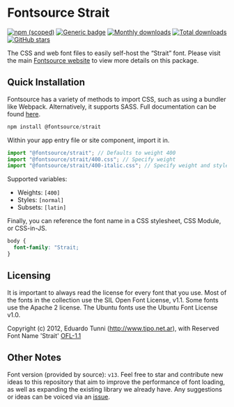 # Fontsource Strait

[![npm (scoped)](https://img.shields.io/npm/v/@fontsource/strait?color=brightgreen)](https://www.npmjs.com/package/@fontsource/strait) [![Generic badge](https://img.shields.io/badge/fontsource-passing-brightgreen)](https://github.com/fontsource/fontsource) [![Monthly downloads](https://badgen.net/npm/dm/@fontsource/strait)](https://github.com/fontsource/fontsource) [![Total downloads](https://badgen.net/npm/dt/@fontsource/strait)](https://github.com/fontsource/fontsource) [![GitHub stars](https://img.shields.io/github/stars/fontsource/fontsource.svg?style=social&label=Star)](https://github.com/fontsource/fontsource/stargazers)

The CSS and web font files to easily self-host the “Strait” font. Please visit the main [Fontsource website](https://fontsource.org/fonts/strait) to view more details on this package.

## Quick Installation

Fontsource has a variety of methods to import CSS, such as using a bundler like Webpack. Alternatively, it supports SASS. Full documentation can be found [here](https://fontsource.org/docs/introduction).

```javascript
npm install @fontsource/strait
```

Within your app entry file or site component, import it in.

```javascript
import "@fontsource/strait"; // Defaults to weight 400
import "@fontsource/strait/400.css"; // Specify weight
import "@fontsource/strait/400-italic.css"; // Specify weight and style

```

Supported variables:
- Weights: `[400]`
- Styles: `[normal]`
- Subsets: `[latin]`

Finally, you can reference the font name in a CSS stylesheet, CSS Module, or CSS-in-JS.

```css
body {
  font-family: "Strait;
}
```

## Licensing
It is important to always read the license for every font that you use.
Most of the fonts in the collection use the SIL Open Font License, v1.1. Some fonts use the Apache 2 license. The Ubuntu fonts use the Ubuntu Font License v1.0.

Copyright (c) 2012, Eduardo Tunni (http://www.tipo.net.ar), with Reserved Font Name 'Strait'
[OFL-1.1](http://scripts.sil.org/OFL)

## Other Notes
Font version (provided by source): `v13`.
Feel free to star and contribute new ideas to this repository that aim to improve the performance of font loading, as well as expanding the existing library we already have. Any suggestions or ideas can be voiced via an [issue](https://github.com/fontsource/fontsource/issues).